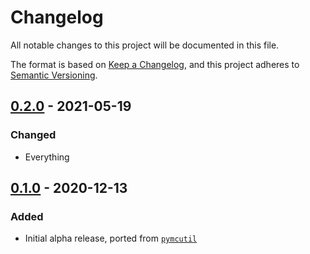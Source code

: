 # Changelog

All notable changes to this project will be documented in this file.

The format is based on [Keep a Changelog](https://keepachangelog.com/en/1.0.0/), and this project adheres to [Semantic Versioning](https://semver.org/spec/v2.0.0.html).

## [0.2.0] - 2021-05-19

### Changed

- Everything

## [0.1.0] - 2020-12-13

### Added

- Initial alpha release, ported from [`pymcutil`](https://github.com/Arcensoth/pymcutil)

[unreleased]: https://github.com/Arcensoth/pyckaxe/compare/v0.1.0...HEAD
[0.2.0]: https://github.com/Arcensoth/pyckaxe/compare/v0.1.0...v0.2.0
[0.1.0]: https://github.com/Arcensoth/pyckaxe/releases/tag/v0.1.0
